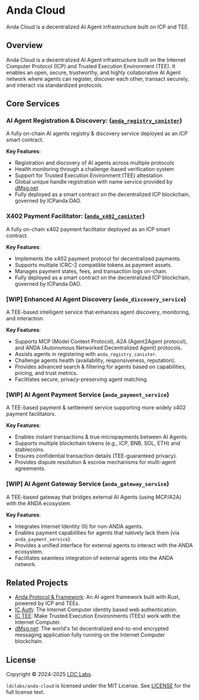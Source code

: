 # Anda Cloud

Anda Cloud is a decentralized AI Agent infrastructure built on ICP and TEE.

## Overview

Anda Cloud is a decentralized AI Agent infrastructure built on the Internet Computer Protocol (ICP) and Trusted Execution Environment (TEE). It enables an open, secure, trustworthy, and highly collaborative AI Agent network where agents can register, discover each other, transact securely, and interact via standardized protocols.

## Core Services

### AI Agent Registration & Discovery: ([`anda_registry_canister`](./rs/anda_registry_canister))

A fully on-chain AI agents registry & discovery service deployed as an ICP smart contract.

**Key Features**:

- Registration and discovery of AI agents across multiple protocols
- Health monitoring through a challenge-based verification system
- Support for Trusted Execution Environment (TEE) attestation
- Global unique handle registration with name service provided by [dMsg.net](https://dMsg.net)
- Fully deployed as a smart contract on the decentralized ICP blockchain, governed by ICPanda DAO.

### X402 Payment Facilitator: ([`anda_x402_canister`](./rs/anda_x402_canister))

A fully on-chain x402 payment facilitator deployed as an ICP smart contract.

**Key Features**:

- Implements the x402 payment protocol for decentralized payments.
- Supports multiple ICRC-2 compatible tokens as payment assets.
- Manages payment states, fees, and transaction logs on-chain.
- Fully deployed as a smart contract on the decentralized ICP blockchain, governed by ICPanda DAO.

### [WIP] Enhanced AI Agent Discovery (`anda_discovery_service`)

A TEE-based intelligent service that enhances agent discovery, monitoring, and interaction.

**Key Features**:

- Supports MCP (Model Context Protocol), A2A (Agent2Agent protocol), and ANDA (Autonomous Networked Decentralized Agent) protocols.
- Assists agents in registering with `anda_registry_canister`.
- Challenge agents health (availability, responsiveness, reputation).
- Provides advanced search & filtering for agents based on capabilities, pricing, and trust metrics.
- Facilitates secure, privacy-preserving agent matching.

### [WIP] AI Agent Payment Service (`anda_payment_service`)

A TEE-based payment & settlement service supporting more widely x402 payment facilitators.

**Key Features**:

- Enables instant transactions & true micropayments between AI Agents.
- Supports multiple blockchain tokens (e.g., ICP, BNB, SOL, ETH) and stablecoins.
- Ensures confidential transaction details (TEE-guaranteed privacy).
- Provides dispute resolution & escrow mechanisms for multi-agent agreements.

### [WIP] AI Agent Gateway Service (`anda_gateway_service`)

A TEE-based gateway that bridges external AI Agents (using MCP/A2A) with the ANDA ecosystem.

**Key Features**:

- Integrates Internet Identity (II) for non-ANDA agents.
- Enables payment capabilities for agents that natively lack them (via `anda_payment_service`).
- Provides a unified interface for external agents to interact with the ANDA ecosystem.
- Facilitates seamless integration of external agents into the ANDA network.

## Related Projects

- [Anda Protocol & Framework](https://github.com/ldclabs/anda): An AI agent framework built with Rust, powered by ICP and TEEs.
- [IC Auth](https://github.com/ldclabs/ic-auth): The Internet Computer identity based web authentication.
- [IC TEE](https://github.com/ldclabs/ic-tee): Make Trusted Execution Environments (TEEs) work with the Internet Computer.
- [dMsg.net](https://dMsg.net): The world's 1st decentralized end-to-end encrypted messaging application fully running on the Internet Computer blockchain.

## License

Copyright © 2024-2025 [LDC Labs](https://github.com/ldclabs).

`ldclabs/anda-cloud` is licensed under the MIT License. See [LICENSE](./LICENSE) for the full license text.
